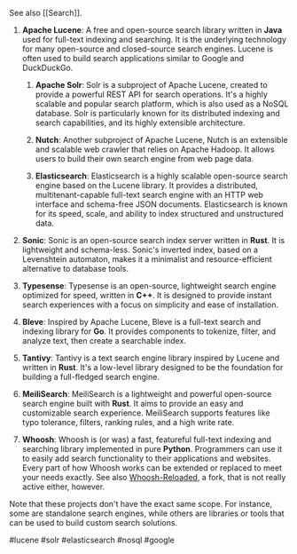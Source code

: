 See also [[Search]].

1. **Apache Lucene**: A free and open-source search library written in **Java** used for full-text indexing and searching. It is the underlying technology for many open-source and closed-source search engines. Lucene is often used to build search applications similar to Google and DuckDuckGo.

    1. **Apache Solr**: Solr is a subproject of Apache Lucene, created to provide a powerful REST API for search operations. It's a highly scalable and popular search platform, which is also used as a NoSQL database. Solr is particularly known for its distributed indexing and search capabilities, and its highly extensible architecture.

    1. **Nutch**: Another subproject of Apache Lucene, Nutch is an extensible and scalable web crawler that relies on Apache Hadoop. It allows users to build their own search engine from web page data.

    1. **Elasticsearch**: Elasticsearch is a highly scalable open-source search engine based on the Lucene library. It provides a distributed, multitenant-capable full-text search engine with an HTTP web interface and schema-free JSON documents. Elasticsearch is known for its speed, scale, and ability to index structured and unstructured data.

4. **Sonic**: Sonic is an open-source search index server written in **Rust**. It is lightweight and schema-less. Sonic's inverted index, based on a Levenshtein automaton, makes it a minimalist and resource-efficient alternative to database tools.

5. **Typesense**: Typesense is an open-source, lightweight search engine optimized for speed, written in **C++**. It is designed to provide instant search experiences with a focus on simplicity and ease of installation.

6. **Bleve**: Inspired by Apache Lucene, Bleve is a full-text search and indexing library for **Go**. It provides components to tokenize, filter, and analyze text, then create a searchable index.

7. **Tantivy**: Tantivy is a text search engine library inspired by Lucene and written in **Rust**. It's a low-level library designed to be the foundation for building a full-fledged search engine.

9. **MeiliSearch**: MeiliSearch is a lightweight and powerful open-source search engine built with **Rust**. It aims to provide an easy and customizable search experience. MeiliSearch supports features like typo tolerance, filters, ranking rules, and a high write rate.

10. **Whoosh**: Whoosh is (or was) a fast, featureful full-text indexing and searching library implemented in pure **Python**. Programmers can use it to easily add search functionality to their applications and websites. Every part of how Whoosh works can be extended or replaced to meet your needs exactly. See also [Whoosh-Reloaded](https://pypi.org/project/Whoosh-Reloaded/), a fork, that is not really active either, however.

Note that these projects don't have the exact same scope. For instance, some are standalone search engines, while others are libraries or tools that can be used to build custom search solutions.

<!-- Keywords -->
#lucene #solr #elasticsearch #nosql #google
<!-- /Keywords -->
